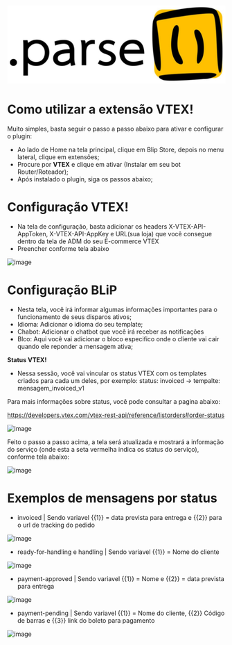 ![N|Solid](https://raw.githubusercontent.com/Wilkor/img-clonebots/main/logoParseHorizontal.jpeg)


# Como utilizar a extensão VTEX!

Muito simples, basta seguir o passo a passo abaixo para ativar e configurar o plugin:

 - Ao lado de Home na tela principal, clique em Blip Store, depois no menu lateral, clique em extensões;
 - Procure por **VTEX** e clique em ativar (Instalar em seu bot Router/Roteador);
 - Após instalado o plugin, siga os passos abaixo;
 
 # Configuração VTEX!
 
  - Na tela de configuração,  basta adicionar os headers X-VTEX-API-AppToken, X-VTEX-API-AppKey e URL(sua loja) que você consegue dentro da tela de ADM do seu E-commerce VTEX
  - Preencher conforme tela abaixo 
 
  ![image](https://user-images.githubusercontent.com/34819624/194956475-cd954457-6f5f-40c8-8f0d-7df6ccc21574.png)
  
   # Configuração BLiP
  - Nesta tela, você irá informar algumas informações importantes para o funcionamento de seus disparos ativos;
  - Idioma: Adicionar o idioma do seu template;
  - Chabot: Adicionar o chatbot que você irá receber as notificações
  - Blco: Aqui você vai adicionar o bloco especifico onde o cliente vai cair quando ele reponder a mensagem ativa;
  
   **Status VTEX!**
  
  - Nessa sessão, você vai vincular os status VTEX com os templates criados para cada um deles, por exemplo: status: invoiced -> tempalte: mensagem_invoiced_v1
  
  Para mais informações sobre status, você pode consultar a pagina abaixo:
  
  https://developers.vtex.com/vtex-rest-api/reference/listorders#order-status

![image](https://user-images.githubusercontent.com/34819624/194957037-edb5eee1-4ed7-48b5-a4e5-475d5e7b799a.png)




 Feito o passo a passo acima, a tela será atualizada e mostrará a informação do serviço (onde esta a seta vermelha indica os status do serviço), conforme tela abaixo:
 
 ![image](https://user-images.githubusercontent.com/34819624/194958723-7494572e-1f61-4913-90e4-8811a214e4e7.png)


# Exemplos de mensagens por status

 - invoiced | Sendo variavel {{1}} = data prevista para entrega e {{2}} para o url de tracking do pedido
  
 ![image](https://user-images.githubusercontent.com/34819624/195096355-b44da850-d071-494d-a468-fdd2591f1213.png)

- ready-for-handling e handling | Sendo variavel {{1}} = Nome do cliente

![image](https://user-images.githubusercontent.com/34819624/195097398-44a0fea3-9c0d-416f-9a41-62ae8a926ad8.png)

- payment-approved | Sendo variavel {{1}} = Nome e {{2}} = data prevista para entrega

![image](https://user-images.githubusercontent.com/34819624/195097774-9db773dd-09cb-4a00-b5a7-9146619da07e.png)

- payment-pending | Sendo variavel {{1}} = Nome do cliente, {{2}} Código de barras e {{3}} link do boleto para pagamento

![image](https://user-images.githubusercontent.com/34819624/195098138-ad234448-b264-4f0e-8c55-f0d961aa406e.png)



